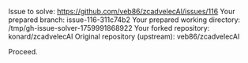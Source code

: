 Issue to solve: https://github.com/veb86/zcadvelecAI/issues/116
Your prepared branch: issue-116-311c74b2
Your prepared working directory: /tmp/gh-issue-solver-1759991868922
Your forked repository: konard/zcadvelecAI
Original repository (upstream): veb86/zcadvelecAI

Proceed.